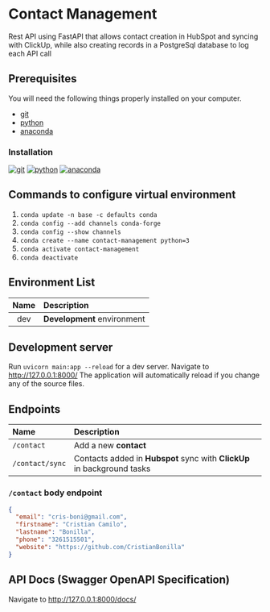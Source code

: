 # Contact Management

Rest API using FastAPI that allows contact creation in HubSpot and syncing with ClickUp, while also creating records in a PostgreSql database to log each API call

## Prerequisites

You will need the following things properly installed on your computer.

* [git](http://git-scm.com/)
* [python](https://www.python.org/)
* [anaconda](https://www.anaconda.com/)

### Installation

[![git](https://img.shields.io/badge/git-v2.x.x-orange.svg)](https://git-scm.com/downloads/)
[![python](https://img.shields.io/badge/python-v3.11.x-blue.svg)](https://www.python.org/downloads/)
[![anaconda](https://img.shields.io/badge/anaconda-v23.5.0-green.svg)](https://www.anaconda.com/download)

## Commands to configure virtual environment

1. `conda update -n base -c defaults conda`
2. `conda config --add channels conda-forge`
3. `conda config --show channels`
4. `conda create --name contact-management python=3`
5. `conda activate contact-management`
6. `conda deactivate`

## Environment List

| Name | Description |
| :---: | :--- |
| dev | **Development** environment

## Development server

Run `uvicorn main:app --reload` for a dev server. Navigate to <http://127.0.0.1:8000/> The application will automatically reload if you change any of the source files.

## Endpoints

| Name | Description |
| :--- | :--- |
| `/contact` | Add a new **contact**
| `/contact/sync` | Contacts added in **Hubspot** sync with **ClickUp** in background tasks

### `/contact` body endpoint

```json
{
  "email": "cris-boni@gmail.com",
  "firstname": "Cristian Camilo",
  "lastname": "Bonilla",
  "phone": "3261515501",
  "website": "https://github.com/CristianBonilla"
}
```

## API Docs (Swagger OpenAPI Specification)

Navigate to <http://127.0.0.1:8000/docs/>
